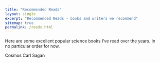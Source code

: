 ```yaml
---
title: "Recommended Reads"
layout: single
excerpt: "Recommended Reads - books and writers we recommend"
sitemap: true
permalink: /reads.html
---
```


Here are some excellent popular science books I've read over the years. In no particular order for now.

Cosmos 
Carl Sagan
